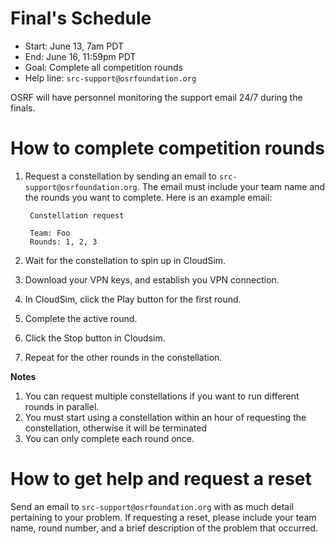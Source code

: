 # Final's Schedule

* Start: June 13, 7am PDT
* End: June 16, 11:59pm PDT
* Goal: Complete all competition rounds
* Help line: ```src-support@osrfoundation.org```

OSRF will have personnel monitoring the support email 24/7 during the finals.

# How to complete competition rounds

1. Request a constellation by sending an email to `src-support@osrfoundation.org`. The email must include your team name and the rounds you want to complete. Here is an example email:

        Constellation request

        Team: Foo
        Rounds: 1, 2, 3

1. Wait for the constellation to spin up in CloudSim.

1. Download your VPN keys, and establish you VPN connection.

1. In CloudSim, click the Play button for the first round.

1. Complete the active round.

1. Click the Stop button in Cloudsim.

1. Repeat for the other rounds in the constellation.

**Notes**

1. You can request multiple constellations if you want to run different rounds in parallel.
1. You must start using a constellation within an hour of requesting the constellation, otherwise it will be terminated
1. You can only complete each round once.

# How to get help and request a reset

Send an email to ```src-support@osrfoundation.org``` with as much detail pertaining to your problem. If requesting a reset, please include your team name, round number, and a brief description of the problem that occurred.